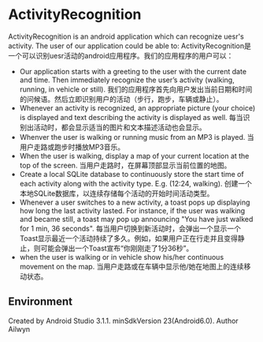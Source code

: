 ActivityRecognition
====  
ActivityRecognition is an android application which can recognize uesr's activity. The user of our application could be able to:
ActivityRecognition是一个可以识别uesr活动的android应用程序。我们的应用程序的用户可以：
* Our application starts with a greeting to the user with the current date and time. Then immediately recognize the user’s activity (walking, running, in vehicle or still).
我们的应用程序首先向用户发出当前日期和时间的问候语。然后立即识别用户的活动（步行，跑步，车辆或静止）。
* Whenever an activity is recognized, an appropriate picture (your choice) is displayed and text describing the activity is displayed as well.
每当识别出活动时，都会显示适当的图片和文本描述活动也会显示。
* Whenver the user is walking or running music from an MP3 is played.
当用户走路或跑步时播放MP3音乐。
* When the user is walking, display a map of your current location at the top of the screen.
当用户走路时，在屏幕顶部显示当前位置的地图。
* Create a local SQLite database to continuously store the start time of each activity along with the activity type. E.g. (12:24, walking).
创建一个本地SQLite数据库，以连续存储每个活动的开始时间活动类型。
* Whenever a user switches to a new activity, a toast pops up displaying how long the last activity lasted. For instance, if the user was walking and became still, a toast may pop up announcing "You have just walked for 1 min, 36 seconds".
每当用户切换到新活动时，会弹出一个显示一个Toast显示最近一个活动持续了多久。例如，如果用户正在行走并且变得静止，则可能会弹出一个Toast宣布“你刚刚走了1分36秒”。
* when the user is walking or in vehicle show his/her continuous movement on the map.
当用户走路或在车辆中显示他/她在地图上的连续移动状态。

Environment
-------
Created by Android Studio 3.1.1.
minSdkVersion 23(Android6.0).
Author
Ailwyn
